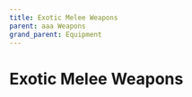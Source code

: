 ```yaml
---
title: Exotic Melee Weapons
parent: aaa Weapons
grand_parent: Equipment
---
```


# Exotic Melee Weapons
